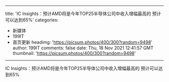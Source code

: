 
---
title: 'IC Insights：预计AMD将是今年TOP25半导体公司中收入增幅最高的 预计可以达到65%'
categories: 
 - 新媒体
 - 199IT
 - 首页更新
headimg: 'https://picsum.photos/400/300?random=9498'
author: 199IT
comments: false
date: Thu, 18 Nov 2021 12:41:57 GMT
thumbnail: 'https://picsum.photos/400/300?random=9498'
---

<div>   
IC Insights：预计AMD将是今年TOP25半导体公司中收入增幅最高的 预计可以达到65%  
</div>
            